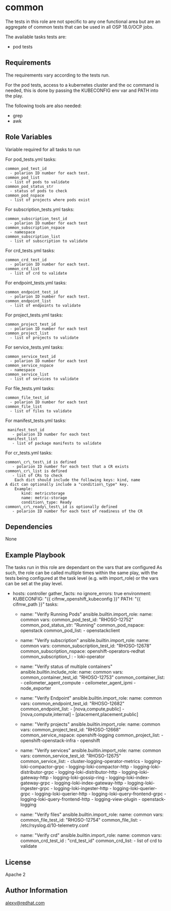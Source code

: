 common
======

The tests in this role are not specific to any one functional area but are an
aggregate of common tests that can be used in all OSP 18.0/OCP jobs.

The available tasks tests are:

* pod tests

Requirements
------------

The requirements vary according to the tests run.

For the pod tests, access to a kubernetes cluster and the oc command is needed,
this is done by passing the KUBECONFIG env var and PATH into the play.

The following tools are also needed:
* grep
* awk

Role Variables
--------------
Variable required for all tasks to run

For pod_tests.yml tasks:

    common_pod_test_id
      - polarion ID number for each test.
    common_pod_list
      - list of pods to validate
    common_pod_status_str
      - status of pods to check
    common_pod_nspace
      - list of projects where pods exist


For subscription_tests.yml tasks:

    common_subscription_test_id
      - polarion ID number for each test
    common_subscription_nspace
      - namespace
    common_subscription_list
      - list of subscription to validate

For crd_tests.yml tasks:

    common_crd_test_id
      - polarion ID number for each test.
    common_crd_list
      - list of crd to validate

For endpoint_tests.yml tasks:

    common_endpoint_test_id
      - polarion ID number for each test.
    common_endpoint_list
      - list of endpoints to validate


For project_tests.yml tasks:

    common_project_test_id
      - polarion ID number for each test
    common_project_list
      - list of projects to validate

For service_tests.yml tasks:

    common_service_test_id
      - polarion ID number for each test
    common_service_nspace
      - namespace
    common_service_list
      - list of services to validate

For file_tests.yml tasks:

    common_file_test_id
      - polarion ID number for each test
    common_file_list
      - list of files to validate

For manifest_tests.yml tasks:

     manifest_test_id
       - polarion ID number for each test
     manifest_list
       - list of package manifests to validate

For cr\_tests.yml tasks:

    common\_cr\_test\_id is defined
       - polarion ID number for each test that a CR exists
    common\_cr\_list is defined
       - list of CRs to check
        Each dict should include the following keys: kind, name
	A dict can optionally include a "condition\_type" key.
        Example:
           kind: metricstorage
           name: metric-storage
           condition\_type: Ready
    common\_cr\_ready\_test\_id is optionally defined
       - polarion ID number for each test of readiness of the CR



Dependencies
------------

None

Example Playbook
----------------

The tasks run in this role are dependant on the vars that are configured
As such, the role can be called multiple times within the same play, with the
tests being configured at the task level (e.g. with import_role) or the vars
can be set at the play level.

  - hosts: controller
    gather_facts: no
    ignore_errors: true
    environment:
      KUBECONFIG: "{{ cifmw_openshift_kubeconfig }}"
      PATH: "{{ cifmw_path }}"
    tasks:
      - name: "Verify Running Pods"
        ansible.builtin.import_role:
          name: common
        vars:
          common_pod_test_id: "RHOSO-12752"
          common_pod_status_str: "Running"
          common_pod_nspace: openstack
          common_pod_list:
            - openstackclient

      - name: "Verify subscription"
        ansible.builtin.import_role:
          name: common
        vars:
          common_subscription_test_id: "RHOSO-12678"
          common_subscription_nspace: openshift-operators-redhat
          common_subscription_l :
            - loki-operator

      - name: "Verify status of multiple containers"
        ansible.builtin.include_role:
          name: common
        vars:
            common_container_test_id: "RHOSO-12753"
            common_container_list:
                - ceilometer_agent_compute
                - ceilometer_agent_ipmi
                - node_exporter

      - name: "Verify Endpoint"
        ansible.builtin.import_role:
          name: common
        vars:
          common_endpoint_test_id: "RHOSO-12682"
          common_endpoint_list:
            - [nova,compute,public]
            - [nova,compute,internal]
            - [placement,placement,public]

      - name: "Verify projects"
        ansible.builtin.import_role:
          name: common
        vars:
          common_project_test_id: "RHOSO-12668"
          common_service_nspace: openshift-logging
          common_project_list:
            - openshift-openstack-infra
            - openshift
    
      - name: "Verify services"
        ansible.builtin.import_role:
          name: common
        vars:
          common_service_test_id: "RHOSO-12675"
          common_service_list:
            - cluster-logging-operator-metrics
            - logging-loki-compactor-grpc
            - logging-loki-compactor-http
            - logging-loki-distributor-grpc
            - logging-loki-distributor-http
            - logging-loki-gateway-http
            - logging-loki-gossip-ring
            - logging-loki-index-gateway-grpc
            - logging-loki-index-gateway-http
            - logging-loki-ingester-grpc
            - logging-loki-ingester-http
            - logging-loki-querier-grpc
            - logging-loki-querier-http
            - logging-loki-query-frontend-grpc
            - logging-loki-query-frontend-http
            - logging-view-plugin
            - openstack-logging

      - name: "Verify files"
        ansible.builtin.import_role:
          name: common
        vars:
          common_file_test_id: "RHOSO-12754"
          common_file_list:
            - /etc/rsyslog.d/10-telemetry.conf

      - name: "Verify crd"
        ansible.builtin.import_role:
          name: common
        vars:
          common_crd_test_id : "crd_test_id"
          common_crd_list:
            - list of crd to validate


License
-------

Apache 2

Author Information
------------------

alexy@redhat.com
